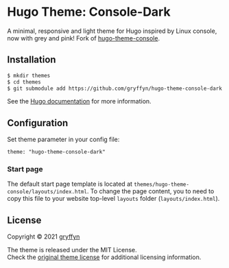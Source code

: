 # Hugo Theme: Console-Dark

A minimal, responsive and light theme for Hugo inspired by Linux console, now with grey and pink! Fork of [hugo-theme-console](https://github.com/mrmierzejewski/hugo-theme-console).

## Installation

```sh
$ mkdir themes
$ cd themes
$ git submodule add https://github.com/gryffyn/hugo-theme-console-dark.git hugo-theme-console-dark
```
    
See the [Hugo documentation](https://gohugo.io/themes/installing/) for more information.

## Configuration

Set theme parameter in your config file:

```
theme: "hugo-theme-console-dark"
```

### Start page

The default start page template is located at ```themes/hugo-theme-console/layouts/index.html```. To change the page content, you to need to copy this file to 
your website top-level ```layouts``` folder (```layouts/index.html```).

## License

Copyright © 2021 [gryffyn](https://github.com/gryffyn)

The theme is released under the MIT License.  
Check the [original theme license](https://github.com/mrmierzejewski/hugo-theme-console/blob/master/LICENSE) for additional licensing information.
